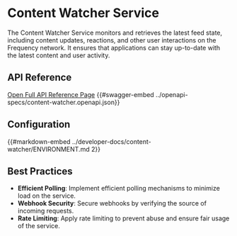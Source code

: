 # Content Watcher Service

The Content Watcher Service monitors and retrieves the latest feed state, including content updates, reactions, and other user interactions on the Frequency network. It ensures that applications can stay up-to-date with the latest content and user activity.

## API Reference

[Open Full API Reference Page](https://projectlibertylabs.github.io/gateway/content-watcher)
{{#swagger-embed ../openapi-specs/content-watcher.openapi.json}}


## Configuration

{{#markdown-embed ../developer-docs/content-watcher/ENVIRONMENT.md 2}}

## Best Practices

- **Efficient Polling**: Implement efficient polling mechanisms to minimize load on the service.
- **Webhook Security**: Secure webhooks by verifying the source of incoming requests.
- **Rate Limiting**: Apply rate limiting to prevent abuse and ensure fair usage of the service.
